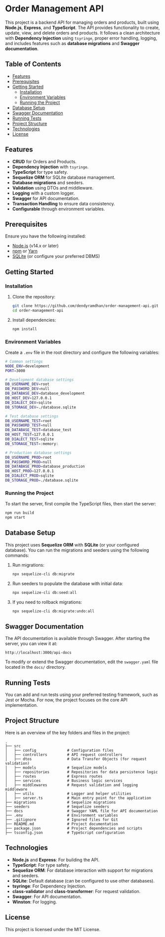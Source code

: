 
# Order Management API

This project is a backend API for managing orders and products, built using **Node.js**, **Express**, and **TypeScript**. The API provides functionality to create, update, view, and delete orders and products. It follows a clean architecture with **Dependency Injection** using `tsyringe`, proper error handling, logging, and includes features such as **database migrations** and **Swagger documentation**.

## Table of Contents

- [Features](#features)
- [Prerequisites](#prerequisites)
- [Getting Started](#getting-started)
  - [Installation](#installation)
  - [Environment Variables](#environment-variables)
  - [Running the Project](#running-the-project)
- [Database Setup](#database-setup)
- [Swagger Documentation](#swagger-documentation)
- [Running Tests](#running-tests)
- [Project Structure](#project-structure)
- [Technologies](#technologies)
- [License](#license)

## Features

- **CRUD** for Orders and Products.
- **Dependency Injection** with `tsyringe`.
- **TypeScript** for type safety.
- **Sequelize ORM** for SQLite database management.
- **Database migrations** and seeders.
- **Validation** using DTOs and middleware.
- **Logging** with a custom logger.
- **Swagger** for API documentation.
- **Transaction Handling** to ensure data consistency.
- **Configurable** through environment variables.

## Prerequisites

Ensure you have the following installed:

- [Node.js](https://nodejs.org/en/) (v14.x or later)
- [npm](https://www.npmjs.com/get-npm) or [Yarn](https://yarnpkg.com/getting-started)
- [SQLite](https://www.sqlite.org/index.html) (or configure your preferred DBMS)

## Getting Started

### Installation

1. Clone the repository:

   ```bash
   git clone https://github.com/dendyramdhan/order-management-api.git
   cd order-management-api
   ```

2. Install dependencies:

   ```bash
   npm install
   ```

### Environment Variables

Create a `.env` file in the root directory and configure the following variables:

```bash
# Common settings
NODE_ENV=development
PORT=3000

# Development database settings
DB_USERNAME_DEV=root
DB_PASSWORD_DEV=null
DB_DATABASE_DEV=database_development
DB_HOST_DEV=127.0.0.1
DB_DIALECT_DEV=sqlite
DB_STORAGE_DEV=./database.sqlite

# Test database settings
DB_USERNAME_TEST=root
DB_PASSWORD_TEST=null
DB_DATABASE_TEST=database_test
DB_HOST_TEST=127.0.0.1
DB_DIALECT_TEST=sqlite
DB_STORAGE_TEST=:memory:

# Production database settings
DB_USERNAME_PROD=root
DB_PASSWORD_PROD=null
DB_DATABASE_PROD=database_production
DB_HOST_PROD=127.0.0.1
DB_DIALECT_PROD=sqlite
DB_STORAGE_PROD=./database.sqlite
```

### Running the Project

To start the server, first compile the TypeScript files, then start the server:

```bash
npm run build
npm start
```

## Database Setup

This project uses **Sequelize ORM** with **SQLite** (or your configured database). You can run the migrations and seeders using the following commands:

1. Run migrations:

   ```bash
   npx sequelize-cli db:migrate
   ```

2. Run seeders to populate the database with initial data:

   ```bash
   npx sequelize-cli db:seed:all
   ```

3. If you need to rollback migrations:

   ```bash
   npx sequelize-cli db:migrate:undo:all
   ```

## Swagger Documentation

The API documentation is available through Swagger. After starting the server, you can view it at:

```
http://localhost:3000/api-docs
```

To modify or extend the Swagger documentation, edit the `swagger.yaml` file located in the `docs/` directory.

## Running Tests

You can add and run tests using your preferred testing framework, such as Jest or Mocha. For now, the project focuses on the core API implementation.

## Project Structure

Here is an overview of the key folders and files in the project:

```
.
├── src
│   ├── config              # Configuration files
│   ├── controllers         # API request controllers
│   ├── dtos                # Data Transfer Objects (for request validation)
│   ├── models              # Sequelize models
│   ├── repositories        # Repositories for data persistence logic
│   ├── routes              # Express routes
│   ├── services            # Business logic services
│   ├── middlewares         # Request validation and logging middleware
│   ├── utils               # Logger and helper utilities
│   ├── server.ts           # Main entry point for the application
├── migrations              # Sequelize migrations
├── seeders                 # Sequelize seeders
├── docs                    # Swagger YAML file for API documentation
├── .env                    # Environment variables
├── .gitignore              # Ignored files for Git
├── README.md               # Project documentation
├── package.json            # Project dependencies and scripts
├── tsconfig.json           # TypeScript configuration
```

## Technologies

- **Node.js** and **Express**: For building the API.
- **TypeScript**: For type safety.
- **Sequelize ORM**: For database interaction with support for migrations and seeders.
- **SQLite**: Default database (can be configured to use other databases).
- **tsyringe**: For Dependency Injection.
- **class-validator** and **class-transformer**: For request validation.
- **Swagger**: For API documentation.
- **Winston**: For logging.

## License

This project is licensed under the MIT License.
